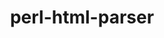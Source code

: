---
title: "perl-html-parser"
layout: cache
categories: [package, v0.23.1]
meta: {"compilers": ["gcc@=11.4.0"], "num_specs": 1, "num_specs_by_stack": {"e4s": 1, "root": 1}, "oss": ["ubuntu22.04"], "platforms": ["linux"], "stacks": ["e4s", "root"], "targets": ["x86_64_v3"], "versions": ["3.72"]}
spec_details: [{"compiler": "gcc@=11.4.0", "hash": "bb7yahfrl2264e65vrg2zscjgebrbs26", "os": "ubuntu22.04", "platform": "linux", "size": "-", "stacks": ["e4s", "root"], "tarball": "https://binaries.spack.io/v0.23.1/build_cache/linux-ubuntu22.04-x86_64_v3/gcc-11.4.0/perl-html-parser-3.72/linux-ubuntu22.04-x86_64_v3-gcc-11.4.0-perl-html-parser-3.72-bb7yahfrl2264e65vrg2zscjgebrbs26.spack", "target": "x86_64_v3", "variants": ["build_system=perl"], "versions": ["3.72"]}]
---
